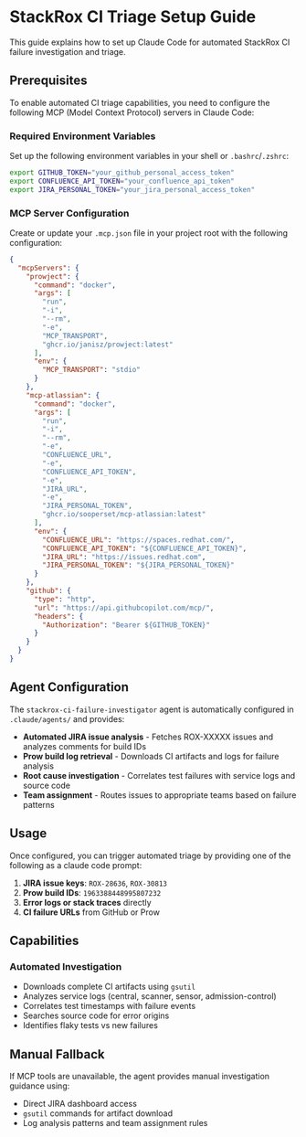 # StackRox CI Triage Setup Guide

This guide explains how to set up Claude Code for automated StackRox CI failure investigation and triage.

## Prerequisites

To enable automated CI triage capabilities, you need to configure the following MCP (Model Context Protocol) servers in Claude Code:

### Required Environment Variables

Set up the following environment variables in your shell or `.bashrc`/`.zshrc`:

```bash
export GITHUB_TOKEN="your_github_personal_access_token"
export CONFLUENCE_API_TOKEN="your_confluence_api_token"
export JIRA_PERSONAL_TOKEN="your_jira_personal_access_token"
```

### MCP Server Configuration

Create or update your `.mcp.json` file in your project root with the following configuration:

```json
{
  "mcpServers": {
    "prowject": {
      "command": "docker",
      "args": [
        "run",
        "-i",
        "--rm",
        "-e",
        "MCP_TRANSPORT",
        "ghcr.io/janisz/prowject:latest"
      ],
      "env": {
        "MCP_TRANSPORT": "stdio"
      }
    },
    "mcp-atlassian": {
      "command": "docker",
      "args": [
        "run",
        "-i",
        "--rm",
        "-e",
        "CONFLUENCE_URL",
        "-e",
        "CONFLUENCE_API_TOKEN",
        "-e",
        "JIRA_URL",
        "-e",
        "JIRA_PERSONAL_TOKEN",
        "ghcr.io/sooperset/mcp-atlassian:latest"
      ],
      "env": {
        "CONFLUENCE_URL": "https://spaces.redhat.com/",
        "CONFLUENCE_API_TOKEN": "${CONFLUENCE_API_TOKEN}",
        "JIRA_URL": "https://issues.redhat.com",
        "JIRA_PERSONAL_TOKEN": "${JIRA_PERSONAL_TOKEN}"
      }
    },
    "github": {
      "type": "http",
      "url": "https://api.githubcopilot.com/mcp/",
      "headers": {
        "Authorization": "Bearer ${GITHUB_TOKEN}"
      }
    }
  }
}
```

## Agent Configuration

The `stackrox-ci-failure-investigator` agent is automatically configured in `.claude/agents/` and provides:

- **Automated JIRA issue analysis** - Fetches ROX-XXXXX issues and analyzes comments for build IDs
- **Prow build log retrieval** - Downloads CI artifacts and logs for failure analysis
- **Root cause investigation** - Correlates test failures with service logs and source code
- **Team assignment** - Routes issues to appropriate teams based on failure patterns

## Usage

Once configured, you can trigger automated triage by providing one of the following as a claude code prompt:

1. **JIRA issue keys**: `ROX-28636`, `ROX-30813`
2. **Prow build IDs**: `1963388448995807232`
3. **Error logs or stack traces** directly
4. **CI failure URLs** from GitHub or Prow

## Capabilities

### Automated Investigation
- Downloads complete CI artifacts using `gsutil`
- Analyzes service logs (central, scanner, sensor, admission-control)
- Correlates test timestamps with failure events
- Searches source code for error origins
- Identifies flaky tests vs new failures

## Manual Fallback

If MCP tools are unavailable, the agent provides manual investigation guidance using:
- Direct JIRA dashboard access
- `gsutil` commands for artifact download
- Log analysis patterns and team assignment rules
